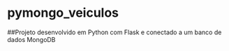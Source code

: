 # pymongo_veiculos
##Projeto desenvolvido em Python com Flask e conectado a um banco de dados MongoDB
